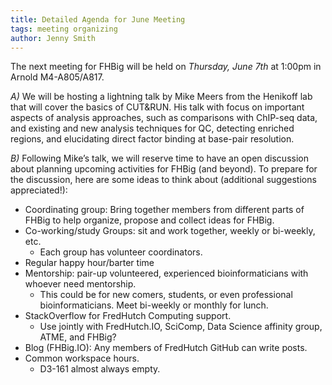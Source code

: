 ```yaml
---
title: Detailed Agenda for June Meeting
tags: meeting organizing
author: Jenny Smith
---
```


The next meeting for FHBig will be held on *Thursday, June 7th* at 1:00pm in Arnold M4-A805/A817.

*A)* We will be hosting a lightning talk by Mike Meers from the Henikoff lab that will cover the basics of CUT&RUN.  His talk with focus on important aspects of analysis approaches, such as comparisons with ChIP-seq data, and existing and new analysis techniques for QC, detecting enriched regions, and elucidating direct factor binding at base-pair resolution.


*B)* Following Mike’s talk, we will reserve time to have an open discussion about planning upcoming activities for FHBig (and beyond).  To prepare for the discussion, here are some ideas to think about (additional suggestions appreciated!):
- Coordinating group:  Bring together members from different parts of FHBig to help organize, propose and collect ideas for FHBig.
- Co-working/study Groups: sit and work together, weekly or bi-weekly, etc.
    -  Each group has volunteer coordinators.
- Regular happy hour/barter time
- Mentorship: pair-up volunteered, experienced bioinformaticians with whoever need mentorship.
    - This could be for new comers, students, or even professional bioinformaticians. Meet bi-weekly or monthly for lunch.
- StackOverflow for FredHutch Computing support.
    - Use jointly with  FredHutch.IO, SciComp, Data Science affinity group, ATME, and FHBig?
- Blog (FHBig.IO): Any members of FredHutch GitHub can write posts.
- Common workspace hours.  
    -  D3-161 almost always empty.
